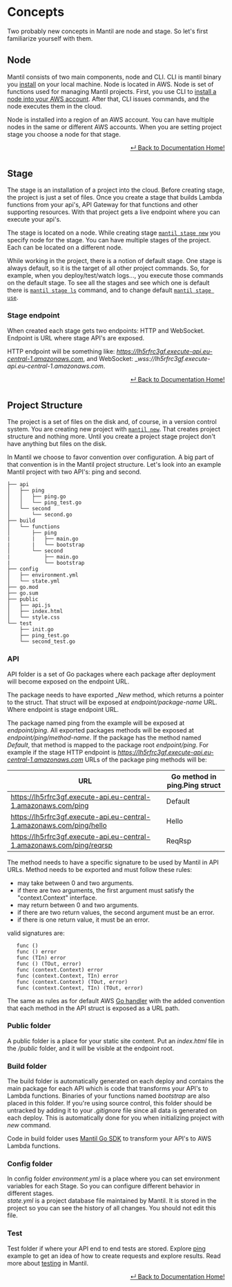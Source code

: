 # Concepts

Two probably new concepts in Mantil are node and stage. So let's first familiarize yourself with them.

## Node

Mantil consists of two main components, node and CLI. CLI is mantil binary you
[install](installation.md) on your local machine.
Node is located in AWS. Node is set of functions used for managing Mantil
projects. First, you use CLI to [install a node into your AWS account](aws_install.md). After that, CLI issues commands, and the node executes them in the cloud.

Node is installed into a region of an AWS account. You can have multiple nodes
in the same or different AWS accounts. When you are setting project stage you
choose a node for that stage.

<p align="right"> <a href="https://github.com/mantil-io/mantil/tree/master/docs#documentation">↵ Back to Documentation Home!</a></p>

#

<!--

To install node you are using `mantil aws install`

* aws credentials
* koji su resursi
* install/uninstall

## Node

Before you start with the project you need to setup Mantil node on AWS. Node is
set of Lambda functions and supporting resources which will be used by Mantil to
deploy/upgrade/remove project Lambda functions and other project resources. Node
is installed in the specific region of an AWS Account.
-->

## Stage

The stage is an installation of a project into the cloud. Before creating stage, the project is
just a set of files. Once you create a stage that builds Lambda functions from your
api's, API Gateway for that functions and other supporting resources. With that
project gets a live endpoint where you can execute your api's.

The stage is located on a node. While creating stage [`mantil stage
new`](docs/commands/mantil_stage_new.md) you specify node for the stage. You can
have multiple stages of the project. Each can be located on a different node.

While working in the project, there is a notion of default stage. One stage is always
default, so it is the target of all other project commands. So, for example, when you
deploy/test/watch logs..., you execute those commands on the default stage.
To see all the stages and see which one is default there is [`mantil stage
ls`](docs/commands/mantil_stage_list.md) command, and to change default [`mantil
stage use`](docs/commands/mantil_stage_use.md).

### Stage endpoint

When created each stage gets two endpoints: HTTP and WebSocket. Endpoint is URL
where stage API's are exposed. 

HTTP endpoint will be something like:
_https://lh5rfrc3gf.execute-api.eu-central-1.amazonaws.com_, and WebSocket:
__wss://lh5rfrc3gf.execute-api.eu-central-1.amazonaws.com_.

<p align="right"> <a href="https://github.com/mantil-io/mantil/tree/master/docs#documentation">↵ Back to Documentation Home!</a></p>

#
## Project Structure

The project is a set of files on the disk and, of course, in a version control system.
You are creating new project with [`mantil new`](docs/commands/mantil_new.md).
That creates project structure and nothing more. Until you create a project
stage project don't have anything but files on the disk.

In Mantil we choose to favor convention over configuration. A big part of that
convention is in the Mantil project structure. Let's look into an example Mantil
project with two API's: ping and second.

```
├── api
│   ├── ping
│   │   ├── ping.go
│   │   └── ping_test.go
│   └── second
│       └── second.go
├── build
│   └── functions
│       ├── ping
|       |   ├── main.go
|       |   └── bootstrap
│       └── second
|           ├── main.go
|           └── bootstrap
├── config
│   ├── environment.yml
│   └── state.yml
├── go.mod
├── go.sum
├── public
│   ├── api.js
│   ├── index.html
│   └── style.css
└── test
    ├── init.go
    ├── ping_test.go
    └── second_test.go
```


### API

API folder is a set of Go packages where each package after deployment will become
exposed on the endpoint URL.

The package needs to have exported __New_ method, which returns a pointer to the
struct. That struct will be exposed at _endpoint/package-name_ URL. Where
endpoint is stage endpoint URL.

The package named ping from the example will be exposed at _endpoint/ping_. All
exported packages methods will be exposed at _endpoint/ping/method-name_. If the
package has the method named _Default_, that method is mapped to the package root
_endpoint/ping_. For example if the stage HTTP endpoint is
_https://lh5rfrc3gf.execute-api.eu-central-1.amazonaws.com_ URLs of the package
ping methods will be:

| URL                                                                      | Go method in ping.Ping struct |
| ------------------------------------------------------------------------ | ----------------------------- |
| https://lh5rfrc3gf.execute-api.eu-central-1.amazonaws.com/ping           | Default                       |
| https://lh5rfrc3gf.execute-api.eu-central-1.amazonaws.com/ping/hello     | Hello                         |
| https://lh5rfrc3gf.execute-api.eu-central-1.amazonaws.com/ping/reqrsp    | ReqRsp                        |


The method needs to have a specific signature to be used by Mantil in API URLs. Method
needs to be exported and must follow these rules:

* may take between 0 and two arguments.
* if there are two arguments, the first argument must satisfy the "context.Context" interface.
* may return between 0 and two arguments.
* if there are two return values, the second argument must be an error.
* if there is one return value, it must be an error.

valid signatures are:
```
   func ()
   func () error
   func (TIn) error
   func () (TOut, error)
   func (context.Context) error
   func (context.Context, TIn) error
   func (context.Context) (TOut, error)
   func (context.Context, TIn) (TOut, error)
```

The same as rules as for default AWS [Go
handler](https://docs.aws.amazon.com/lambda/latest/dg/golang-handler.html) with
the added convention that each method in the API struct is exposed as a URL path.

### Public folder

A public folder is a place for your static site content. Put an _index.html_ file in
the _/public_ folder, and it will be visible at the endpoint root.

### Build folder

The build folder is automatically generated on each deploy and contains the main package
for each API which is code that transforms your API's to Lambda functions.
Binaries of your functions named _bootstrap_ are also placed in this folder. If
you're using source control, this folder should be untracked by adding it to your
_.gitignore_ file since all data is generated on each deploy. This is
automatically done for you when initializing project with _new_ command.

Code in build folder uses [Mantil Go
SDK](https://github.com/mantil-io/mantil.go) to transform your API's to AWS
Lambda functions.

### Config folder

In config folder _environment.yml_ is a place where you can set environment
variables for each Stage. So you can configure different behavior in different
stages.  
_state.yml_ is a project database file maintained by Mantil. It is stored in the project
so you can see the history of all changes. You should not edit this file.

### Test

Test folder if where your API end to end tests are stored. Explore
[ping](https://github.com/mantil-io/template-ping/blob/master/test/ping_test.go)
example to get an idea of how to create requests and explore results. Read more about
[testing](testing.md) in Mantil.

<p align="right"> <a href="https://github.com/mantil-io/mantil/tree/master/docs#documentation">↵ Back to Documentation Home!</a></p>



